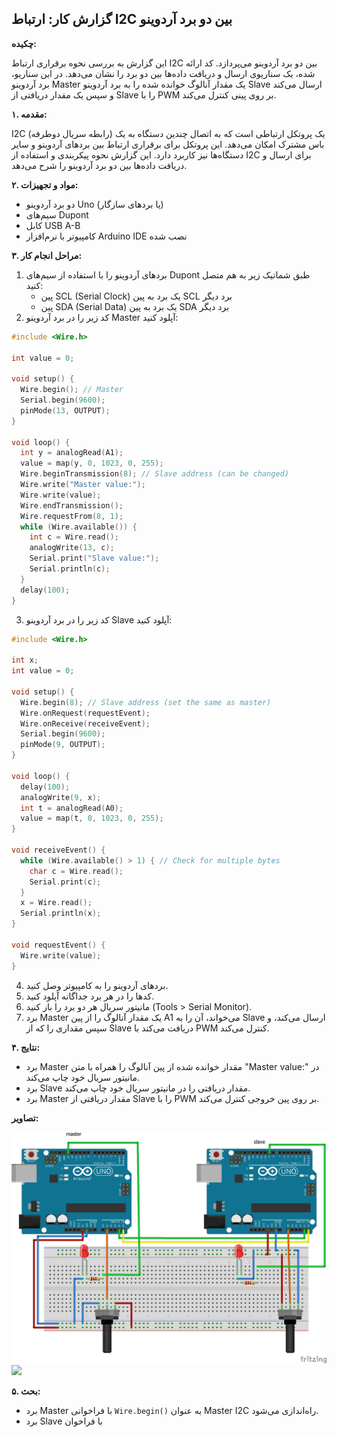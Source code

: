 ## گزارش کار: ارتباط I2C بین دو برد آردوینو

**چکیده:**

این گزارش به بررسی نحوه برقراری ارتباط I2C بین دو برد آردوینو می‌پردازد. کد ارائه شده، یک سناریوی ارسال و دریافت داده‌ها بین دو برد را نشان می‌دهد. در این سناریو، برد آردوینو Master یک مقدار آنالوگ خوانده شده را به برد آردوینو Slave ارسال می‌کند و سپس یک مقدار دریافتی از Slave را با PWM بر روی پینی کنترل می‌کند.

**۱. مقدمه:**

 I2C (رابطه سریال دوطرفه) یک پروتکل ارتباطی است که به اتصال چندین دستگاه به یک باس مشترک امکان می‌دهد. این پروتکل برای برقراری ارتباط بین بردهای آردوینو و سایر دستگاه‌ها نیز کاربرد دارد. این گزارش نحوه پیکربندی و استفاده از I2C برای ارسال و دریافت داده‌ها بین دو برد آردوینو را شرح می‌دهد.

**۲. مواد و تجهیزات:**

*   دو برد آردوینو Uno (یا بردهای سازگار)
*   سیم‌های Dupont
*   کابل USB A-B
*   کامپیوتر با نرم‌افزار Arduino IDE نصب شده

**۳. مراحل انجام کار:**

1.  بردهای آردوینو را با استفاده از سیم‌های Dupont طبق شماتیک زیر به هم متصل کنید:
    *   پین SCL (Serial Clock) یک برد به پین SCL برد دیگر
    *   پین SDA (Serial Data) یک برد به پین SDA برد دیگر
2.  کد زیر را در برد آردوینو Master آپلود کنید:

```c++
#include <Wire.h>

int value = 0;

void setup() {
  Wire.begin(); // Master
  Serial.begin(9600);
  pinMode(13, OUTPUT);
}

void loop() {
  int y = analogRead(A1);
  value = map(y, 0, 1023, 0, 255);
  Wire.beginTransmission(8); // Slave address (can be changed)
  Wire.write("Master value:");
  Wire.write(value);
  Wire.endTransmission();
  Wire.requestFrom(8, 1);
  while (Wire.available()) {
    int c = Wire.read();
    analogWrite(13, c);
    Serial.print("Slave value:");
    Serial.println(c);
  }
  delay(100);
}
```

3.  کد زیر را در برد آردوینو Slave آپلود کنید:

```c++
#include <Wire.h>

int x;
int value = 0;

void setup() {
  Wire.begin(8); // Slave address (set the same as master)
  Wire.onRequest(requestEvent);
  Wire.onReceive(receiveEvent);
  Serial.begin(9600);
  pinMode(9, OUTPUT);
}

void loop() {
  delay(100);
  analogWrite(9, x);
  int t = analogRead(A0);
  value = map(t, 0, 1023, 0, 255);
}

void receiveEvent() {
  while (Wire.available() > 1) { // Check for multiple bytes
    char c = Wire.read();
    Serial.print(c);
  }
  x = Wire.read();
  Serial.println(x);
}

void requestEvent() {
  Wire.write(value);
}
```

4.  بردهای آردوینو را به کامپیوتر وصل کنید.
5.  کدها را در هر برد جداگانه آپلود کنید.
6.  مانیتور سریال هر دو برد را باز کنید (Tools > Serial Monitor).
7.  برد Master یک مقدار آنالوگ را از پین A1 می‌خواند، آن را به Slave ارسال می‌کند، و سپس مقداری را که از Slave دریافت می‌کند با PWM کنترل می‌کند.

**۴. نتایج:**

*   برد Master مقدار خوانده شده از پین آنالوگ را همراه با متن "Master value:" در مانیتور سریال خود چاپ می‌کند.
*   برد Slave مقدار دریافتی را در مانیتور سریال خود چاپ می‌کند.
*   برد Master مقدار دریافتی از Slave را با PWM بر روی پین خروجی کنترل می‌کند.

**تصاویر:**

![](https://github.com/vahidseyyedi/microProcessor/blob/main/07%20Laboratory/L_Report_04/src/map.jpg)
![](https://github.com/vahidseyyedi/microProcessor/blob/main/07%20Laboratory/L_Report_04/src/video_2025-01-18_18-44-58%20(1).gif)


**۵. بحث:**

*   برد Master با فراخوانی `Wire.begin()` به عنوان Master I2C راه‌اندازی می‌شود.
*   برد Slave با فراخوان
